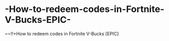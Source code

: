 # -How-to-redeem-codes-in-Fortnite-V-Bucks-EPIC-
~~!!+How to redeem codes in Fortnite V-Bucks [EPIC]
